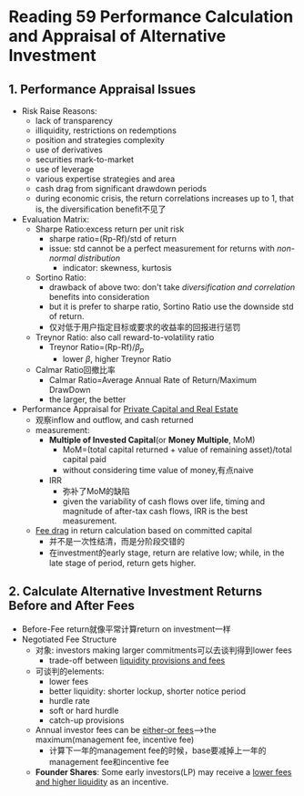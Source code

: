 # Reading 59 Performance Calculation and Appraisal of Alternative Investment

## 1. Performance Appraisal Issues

- Risk Raise Reasons:
  - lack of transparency
  - illiquidity, restrictions on redemptions
  - position and strategies complexity
  - use of derivatives
  - securities mark-to-market
  - use of leverage
  - various expertise strategies and area
  - cash drag from significant drawdown periods
  - during economic crisis, the return correlations increases up to 1, that is, the diversification benefit不见了
- Evaluation Matrix:
  - Sharpe Ratio:excess return per unit risk
    - sharpe ratio=(Rp-Rf)/std of return
    - issue: std cannot be a perfect measurement for returns with *non-normal distribution*
      - indicator: skewness, kurtosis
  - Sortino Ratio:
    - drawback of above two: don't take *diversification and correlation* benefits into consideration
    - but it is prefer to sharpe ratio, Sortino Ratio use the downside std of return.
    - 仅对低于用户指定目标或要求的收益率的回报进行惩罚
  - Treynor Ratio: also call reward-to-volatility ratio
    - Treynor Ratio=(Rp-Rf)/$\beta_p$
      - lower $\beta$, higher Treynor Ratio
  - Calmar Ratio回撤比率
    - Calmar Ratio=Average Annual Rate of Return/Maximum DrawDown
    - the larger, the better
- Performance Appraisal for <u>Private Capital and Real Estate</u>
  - 观察inflow and outflow, and cash returned
  - measurement:
    - **Multiple of Invested Capital**(or **Money Multiple**, MoM)
      - MoM=(total capital returned + value of remaining asset)/total capital paid
      - without considering time value of money,有点naive
    - IRR
      - 弥补了MoM的缺陷
      - given the variability of cash flows over life, timing and magnitude of after-tax cash flows, IRR is the best measurement.
  - <u>Fee drag</u> in return calculation based on committed capital
    - 并不是一次性结清，而是分阶段交错的
    - 在investment的early stage, return are relative low; while, in the late stage of period, return gets higher.

## 2. Calculate Alternative Investment Returns Before and After Fees

- Before-Fee return就像平常计算return on investment一样
- Negotiated Fee Structure
  - 对象: investors making larger commitments可以去谈判得到lower fees
    - trade-off between <u>liquidity provisions and fees</u>
  - 可谈判的elements:
    - lower fees
    - better liquidity: shorter lockup, shorter notice period
    - hurdle rate
    - soft or hard hurdle
    - catch-up provisions
  - Annual investor fees can be <u>either-or fees</u>-->the maximum(management fee, incentive fee)
    - 计算下一年的management fee的时候，base要减掉上一年的management fee和incentive fee
  - **Founder Shares**: Some early investors(LP) may receive a <u>lower fees and higher liquidity</u> as an incentive.